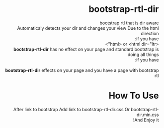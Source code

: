 # bootstrap-rtl-dir
bootstrap rtl that is dir aware
<br/>
Automaticaly detects your dir and changes your view Due to the html direction
<br/>
if you have:
<br/>
&lt;html&gt; or &lt;html dir="ltr"&gt;
</xmp>
<br/>
  <b>bootstrap-rtl-dir</b> has no effect on your page and standard bootstrap is doing all things
<br/>
if you have:
<br/>
<code><html dir="rtl"></code>
<br/>
  <b>bootstrap-rtl-dir</b> effects on your page and you have a page with bootstrap rtl
<h1>How To Use</h1>
After link to bootstrap Add link to bootstrap-rtl-dir.css Or bootstrap-rtl-dir.min.css
<br/>And Enjoy it!
